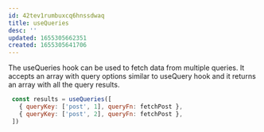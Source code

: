 ```yaml
---
id: 42tev1rumbuxcq6hnssdwaq
title: useQueries
desc: ''
updated: 1655305662351
created: 1655305641706
---
```


The useQueries hook can be used to fetch data from multiple queries. It accepts an array with query options similar to useQuery hook and it returns an array with all the query results.

```jsx
 const results = useQueries([
   { queryKey: ['post', 1], queryFn: fetchPost },
   { queryKey: ['post', 2], queryFn: fetchPost },
 ])
```
